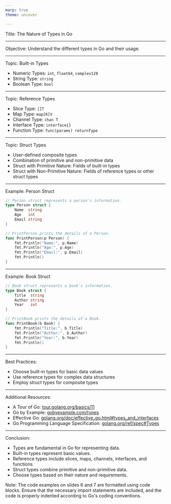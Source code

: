 ```yaml
---
marp: true
theme: uncover

---
```

Title: The Nature of Types in Go

---
Objective: Understand the different types in Go and their usage.

---
Topic: Built-in Types

- Numeric Types: `int`, `float64`, `complex128`
- String Type: `string`
- Boolean Type: `bool`

---
Topic: Reference Types

- Slice Type: `[]T`
- Map Type: `map[K]V`
- Channel Type: `chan T`
- Interface Type: `interface{}`
- Function Type: `func(params) returnType`

---
Topic: Struct Types

- User-defined composite types
- Combination of primitive and non-primitive data
- Struct with Primitive Nature: Fields of built-in types
- Struct with Non-Primitive Nature: Fields of reference types or other struct types

---
Example: Person Struct

```go
// Person struct represents a person's information.
type Person struct {
	Name  string
	Age   int
	Email string
}

// PrintPerson prints the details of a Person.
func PrintPerson(p Person) {
	fmt.Println("Name:", p.Name)
	fmt.Println("Age:", p.Age)
	fmt.Println("Email:", p.Email)
	fmt.Println()
}
```

---
Example: Book Struct

```go
// Book struct represents a book's information.
type Book struct {
	Title  string
	Author string
	Year   int
}

// PrintBook prints the details of a Book.
func PrintBook(b Book) {
	fmt.Println("Title:", b.Title)
	fmt.Println("Author:", b.Author)
	fmt.Println("Year:", b.Year)
	fmt.Println()
}
```

---
Best Practices:
- Choose built-in types for basic data values
- Use reference types for complex data structures
- Employ struct types for composite types

---
Additional Resources:
- A Tour of Go: [tour.golang.org/basics/11](https://tour.golang.org/basics/11)
- Go by Example: [gobyexample.com/types](https://gobyexample.com/types)
- Effective Go: [golang.org/doc/effective_go.html#types_and_interfaces](https://golang.org/doc/effective_go.html#types_and_interfaces)
- Go Programming Language Specification: [golang.org/ref/spec#Types](https://golang.org/ref/spec#Types)

---
Conclusion:
- Types are fundamental in Go for representing data.
- Built-in types represent basic values.
- Reference types include slices, maps, channels, interfaces, and functions.
- Struct types combine primitive and non-primitive data.
- Choose types based on their nature and requirements.

Note: The code examples on slides 6 and 7 are formatted using code blocks. Ensure that the necessary import statements are included, and the code is properly indented according to Go's coding conventions.